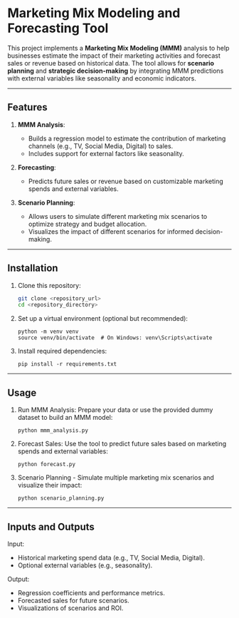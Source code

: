 # **Marketing Mix Modeling and Forecasting Tool**

This project implements a **Marketing Mix Modeling (MMM)** analysis to help businesses estimate the impact of their marketing activities and forecast sales or revenue based on historical data. The tool allows for **scenario planning** and **strategic decision-making** by integrating MMM predictions with external variables like seasonality and economic indicators.

---

## **Features**

1. **MMM Analysis**:
   - Builds a regression model to estimate the contribution of marketing channels (e.g., TV, Social Media, Digital) to sales.
   - Includes support for external factors like seasonality.

2. **Forecasting**:
   - Predicts future sales or revenue based on customizable marketing spends and external variables.

3. **Scenario Planning**:
   - Allows users to simulate different marketing mix scenarios to optimize strategy and budget allocation.
   - Visualizes the impact of different scenarios for informed decision-making.

---

## **Installation**

1. Clone this repository:
   ```bash
   git clone <repository_url>
   cd <repository_directory>
   ```
2. Set up a virtual environment (optional but recommended):
   ```
   python -m venv venv
   source venv/bin/activate  # On Windows: venv\Scripts\activate
   ```
3. Install required dependencies:
   ```
   pip install -r requirements.txt
   ```

---

## Usage
1. Run MMM Analysis: Prepare your data or use the provided dummy dataset to build an MMM model:
    ```
    python mmm_analysis.py
    ```

2. Forecast Sales: Use the tool to predict future sales based on marketing spends and external variables:

    ```
    python forecast.py
    ```

3. Scenario Planning - Simulate multiple marketing mix scenarios and visualize their impact:

    ```
    python scenario_planning.py
    ```

---

## Inputs and Outputs

Input:

- Historical marketing spend data (e.g., TV, Social Media, Digital).
- Optional external variables (e.g., seasonality).

Output:

- Regression coefficients and performance metrics.
- Forecasted sales for future scenarios.
- Visualizations of scenarios and ROI.